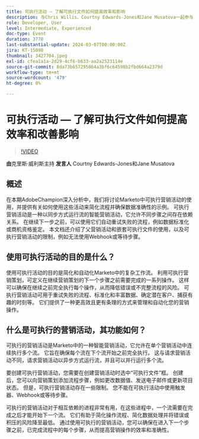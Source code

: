 ```yaml
---
title: 可执行活动 — 了解可执行文件如何提高效率和影响
description: 与Chris Willis、Courtny Edwards-Jones和Jane Musatova一起参与此AdobeChampion深入探讨，了解Marketo中的可执行活动如何简化流程、确保数据准确性和自动化复杂的工作流程，并提供实际示例，侧重于最大程度地减少错误和积压。
role: Developer, User
level: Intermediate, Experienced
doc-type: Event
duration: 3778
last-substantial-update: 2024-03-07T00:00:00Z
jira: KT-15098
thumbnail: 3427704.jpeg
exl-id: cfea1a1a-2d29-4cf6-b633-aa2a2523114e
source-git-commit: 8da73b657295864a3bf6c64598b2fbd664a2379d
workflow-type: tm+mt
source-wordcount: '479'
ht-degree: 0%

---
```


# 可执行活动 — 了解可执行文件如何提高效率和改善影响

>[!VIDEO](https://video.tv.adobe.com/v/3427704/?learn=on)

**由**&#x200B;克里斯·威利斯主持
**发言人** Courtny Edwards-Jones和Jane Musatova

## 概述

在本期AdobeChampion深入分析中，我们将讨论Marketo中可执行营销活动的使用，并提供有关如何使用这些活动来简化流程并确保数据准确性的示例。 可执行营销活动是一种以同步方式运行流的智能营销活动，它允许不同步骤之间存在依赖关系。 在继续下一步之前，可以使用它们自动重试失败的流程，例如数据标准化或商机资格鉴定。 本文档还介绍了父营销活动和嵌套可执行文件的使用，以及可执行营销活动的限制，例如无法使用Webhook或等待步骤。

## 使用可执行活动的目的是什么？

使用可执行活动的目的是简化和自动化Marketo中的复杂工作流。 利用可执行营销策划，可定义在继续营销策划的下一个步骤之前需要完成的一系列操作。 这样可以确保在继续之前完全执行每个操作，从而降低错误或不完整流程的风险。 可执行营销活动可用于重试失败的流程、标准化和丰富数据、确定潜在客户、捕获有趣的时刻等。 它们提供了一种更高效且更有条理的方式来管理和自动化您的营销操作。

## 什么是可执行的营销活动，其功能如何？

可执行的营销活动是Marketo中的一种智能营销活动，它允许在单个营销活动中连续执行多个流。 它旨在确保每个流在下个流开始之前完全执行。 这与请求营销活动不同，请求营销活动以异步方式运行流，并且可以并行运行多个流。

要创建可执行营销活动，您需要在创建营销活动时选中“可执行文件”框。 创建后，您可以向营销策划添加流程步骤，例如更改数据值、发送电子邮件或更新项目状态。 但是，可执行营销活动存在一些限制。 您不能在可执行活动中使用触发器、Webhook或等待步骤。

可执行的营销活动对于相互依赖的进程非常有用，在这些进程中，一个流需要在完成之后才能开始下一个流。 它们有助于简化操作流程、简化数据处理并将错误或积压的风险降至最低。 通过使用可执行的营销活动，您可以确保在进入下一个步骤之前，已完成流程中的每个步骤，从而提高营销操作的效率和准确性。